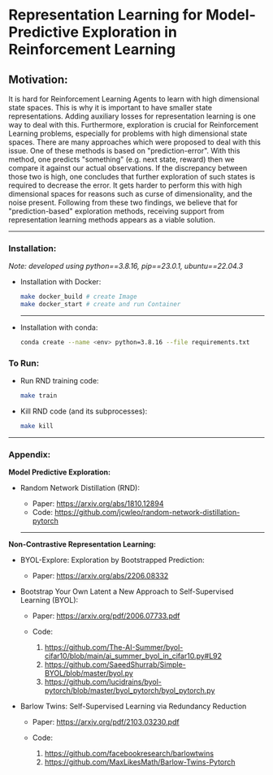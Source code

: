 # Representation Learning for Model-Predictive Exploration in Reinforcement Learning

## Motivation:
It is hard for Reinforcement Learning Agents to learn with high dimensional state spaces. This is why it is important to have smaller state representations. Adding auxiliary losses for representation learning is one way to deal with this. 
Furthermore, exploration is crucial for Reinforcement Learning problems, especially for problems with high dimensional state spaces. There are many approaches which were proposed to deal with this issue. One of these methods is based on "prediction-error". With this method, one predicts "something" (e.g. next state, reward) then we compare it against our actual observations. If the discrepancy between those two is high, one concludes that further exploration of such states is required to decrease the error. It gets harder to perform this with high dimensional spaces for reasons such as curse of dimensionality, and the noise present. 
Following from these two findings, we believe that for "prediction-based" exploration methods, receiving support from representation learning methods appears as a viable solution.

---

### Installation:
_Note: developed using python==3.8.16, pip==23.0.1, ubuntu==22.04.3_
* Installation with Docker:
    ```bash
    make docker_build # create Image
    make docker_start # create and run Container
    ```
    ---

* Installation with conda:
    ```bash
    conda create --name <env> python=3.8.16 --file requirements.txt
    ```
### To Run:
* Run RND training code:
    ```bash
    make train
    ```
* Kill RND code (and its subprocesses):
    ```bash
    make kill
    ```


---

### Appendix:
__Model Predictive Exploration:__
* Random Network Distillation (RND): 
    
    * Paper: https://arxiv.org/abs/1810.12894
    * Code: https://github.com/jcwleo/random-network-distillation-pytorch

    ---

__Non-Contrastive Representation Learning:__
* BYOL-Explore: Exploration by Bootstrapped Prediction:

    * Paper: https://arxiv.org/abs/2206.08332


* Bootstrap Your Own Latent a New Approach to Self-Supervised Learning (BYOL):

    * Paper: https://arxiv.org/pdf/2006.07733.pdf
    * Code: 
        
        1. https://github.com/The-AI-Summer/byol-cifar10/blob/main/ai_summer_byol_in_cifar10.py#L92
        2. https://github.com/SaeedShurrab/Simple-BYOL/blob/master/byol.py
        3. https://github.com/lucidrains/byol-pytorch/blob/master/byol_pytorch/byol_pytorch.py

* Barlow Twins: Self-Supervised Learning via Redundancy Reduction

    * Paper: https://arxiv.org/pdf/2103.03230.pdf
    * Code:

        1. https://github.com/facebookresearch/barlowtwins
        2. https://github.com/MaxLikesMath/Barlow-Twins-Pytorch

